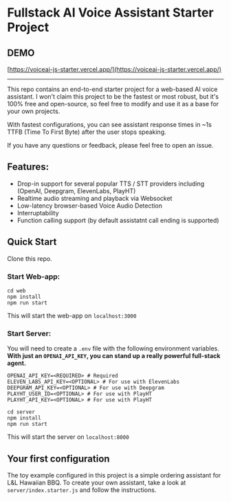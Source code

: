 # Fullstack AI Voice Assistant Starter Project

## DEMO
[https://voiceai-js-starter.vercel.app/](https://voiceai-js-starter.vercel.app/)

----------------------------------------------

This repo contains an end-to-end starter project for a web-based AI voice assistant.
I won't claim this project to be the fastest or most robust, but it's 100% free 
and open-source, so feel free to modify and use it as a base for your own projects. 

With fastest configurations, you can see assistant response times in ~1s TTFB (Time To First Byte)
after the user stops speaking.

If you have any questions or feedback, please feel free to open an issue.

## Features:
- Drop-in support for several popular TTS / STT providers including (OpenAI, Deepgram, ElevenLabs, PlayHT)
- Realtime audio streaming and playback via Websocket
- Low-latency browser-based Voice Audio Detection
- Interruptability
- Function calling support (by default assistatnt call ending is supported)

## Quick Start
Clone this repo.

### Start Web-app: 
```
cd web
npm install
npm run start
```
This will start the web-app on `localhost:3000`

### Start Server:
You will need to create a `.env` file with the following environment variables.
**With just an `OPENAI_API_KEY`, you can stand up a really powerful full-stack agent.**

```.env
OPENAI_API_KEY=<REQUIRED> # Required
ELEVEN_LABS_API_KEY=<OPTIONAL> # For use with ElevenLabs
DEEPGRAM_API_KEY=<OPTIONAL> # For use with Deepgram
PLAYHT_USER_ID=<OPTIONAL> # For use with PlayHT
PLAYHT_API_KEY=<OPTIONAL> # For use with PlayHT
```

```
cd server
npm install
npm run start
```
This will start the server on `localhost:8000`

## Your first configuration
The toy example configured in this project is a simple ordering assistant for L&L Hawaiian BBQ.
To create your own assistant, take a look at `server/index.starter.js` and follow the instructions.

